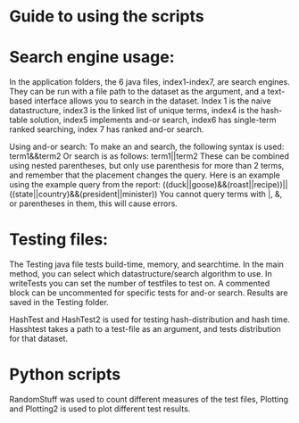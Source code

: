 # Guide to using the scripts

# Search engine usage:
In the application folders, the 6 java files, index1-index7, are search engines. They can be run with a file path to the dataset as the argument, and a text-based interface allows you to search in the dataset.
Index 1 is the naive datastructure, index3 is the linked list of unique terms, index4 is the hash-table solution, index5 implements and-or search, index6 has single-term ranked searching, index 7 has ranked and-or search.

Using and-or search: To make an and search, the following syntax is used:
term1&&term2
Or search is as follows:
term1||term2
These can be combined using nested parentheses, but only use parenthesis for more than 2 terms, and remember that the placement changes the query. Here is an example using the example query from the report:
((duck||goose)&&(roast||recipe))||((state||country)&&(president||minister))
You cannot query terms with |, &, or parentheses in them, this will cause errors.

# Testing files:
The Testing java file tests build-time, memory, and searchtime. In the main method, you can select which datastructure/search algorithm to use. In writeTests you can set the number of testfiles to test on. A commented block can be uncommented for specific tests for and-or search.
Results are saved in the Testing folder.

HashTest and HashTest2 is used for testing hash-distribution and hash time. Hasshtest takes a path to a test-file as an argument, and tests distribution for that dataset.

# Python scripts
RandomStuff was used to count different measures of the test files, Plotting and Plotting2 is used to plot different test results.